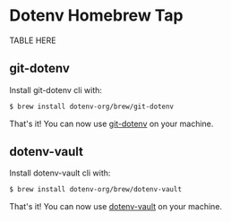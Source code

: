 # Dotenv Homebrew Tap

<!-- project_table_start -->
TABLE HERE
<!-- project_table_end -->

## git-dotenv

Install git-dotenv cli with:

```bash
$ brew install dotenv-org/brew/git-dotenv
```

That's it! You can now use [git-dotenv](https://github.com/dotenv-org/git-dotenv) on your machine.

## dotenv-vault

Install dotenv-vault cli with:

```bash
$ brew install dotenv-org/brew/dotenv-vault
```

That's it! You can now use [dotenv-vault](https://github.com/dotenv-org/dotenv-vault) on your machine.
